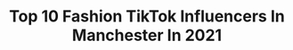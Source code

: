 ---
title: Top 10 Fashion TikTok Influencers In Manchester In 2021
description: >-
  Find top fashion TikTok influencers in Manchester in 2021. Most popular hashtags: #fyp #foryou #fashion #manchester.
platform: TikTok
hits: 19
text_top: Analyze the top-rated TikTok profiles on inBeat.
text_bottom: Our database has 19 TikTok influencers like this in Manchester, United Kingdom for you to work with.
profiles:
  - username: "shaandar786"
    fullname: >-
      shaandar Jewellers 
    bio: >-
      shaandar Jewellers 341 cheetham hill road Manchester m80sf
    location: "United Kingdom"
    followers: 136400
    engagement: 352
    commentsToLikes: 0.004644
    id: cka0nx2p714w40i78w3b4kq0q
    verified: false
    hashtags: "#pakistaniclothing, #jewellery, #jeweller, #scrapgoldbuyer"
  - username: "mollhunterxoxo"
    fullname: >-
      Molly Hunter 
    bio: >-
      𝑀𝑜𝓁𝓁𝓎 / 21 ⇾ Model / Influencer ⇾ Beauty Queen 👑 OF link in insta bio 🤫
    location: "United Kingdom"
    followers: 17800
    engagement: 407
    commentsToLikes: 0.042814
    id: ckbf62by7vf650j23ir724j7g
    verified: false
    hashtags: "#linkinmybio, #trend, #fyp, #boohoo"
  - username: "josefmichael_"
    fullname: >-
      Joe Hall
    bio: >-
      Manchester lad
    location: "United Kingdom"
    followers: 33700
    engagement: 1022
    commentsToLikes: 0.016494
    id: ckblp4okagurq0j23srynax9j
    verified: false
    hashtags: "#fyp, #outfitinspiration, #autumnfashion, #tiktokfashion"
  - username: "georgiablacklidge"
    fullname: >-
      geee 🦋🤍
    bio: >-
      22 🦋 IG: georgia.blacklidge just don’t take me too seriously
    location: "United Kingdom"
    followers: 5207
    engagement: 601
    commentsToLikes: 0.023401
    id: ckbb79tgdx9um0j23jajpi3p8
    verified: false
    hashtags: "#fyp, #xyzbca, #foryou, #transformation"
  - username: "groovycatgarms"
    fullname: >-
      Groovy Cat Garms
    bio: >-
      Groovy Garms for Groovy Cats 🤩 📍Manchester Depop @gr00vy_cat
    location: "United Kingdom"
    followers: 5077
    engagement: 1337
    commentsToLikes: 0.043146
    id: ckd18y4pqqi890j23sug0oppn
    verified: false
    hashtags: "#groovy, #screenprinting, #halloween, #clothingbrand"
  - username: "helenadarcykanee"
    fullname: >-
      helenadarcykane ! 🦄🍓
    bio: >-
      🌈✨ 💌 🧚🏼‍♀️🦋i sing im bi <3 insta: helenadarcykane nineteen 💘 manchester
    location: "United Kingdom"
    followers: 6043
    engagement: 1086
    commentsToLikes: 0.043727
    id: ckav0dwub622c0j23dzfb4q09
    verified: false
    hashtags: "#uk, #halloween, #devil, #ariana"
  - username: "mktheplug_"
    fullname: >-
      Mktheplug
    bio: >-
      🇵🇰 | Manchester | 18 Black lives matter EVERYDAY
    location: "United Kingdom"
    followers: 7129
    engagement: 1760
    commentsToLikes: 0.046722
    id: cka64zjvnav9w0i78q5clvmsg
    verified: false
    hashtags: "#hijabi, #xyzbca, #fyp, #viral"
  - username: "faithinfashion"
    fullname: >-
      Faith woodhall
    bio: >-
      FASHION INSPO Shein 15% code: FAITHINW15 All socials linked below⬇️⬇️
    location: "United Kingdom"
    followers: 24100
    engagement: 510
    commentsToLikes: 0.017206
    id: ckamlx0fwy1mq0i78kci93exz
    verified: false
    hashtags: "#autumnfashion, #foryou, #mystyle, #boohoobabes"
  - username: "imangadzhi"
    fullname: >-
      Iman Gadzhi
    bio: >-
      Founder - GrowYourAgency.com 🐳 On A Mission To Reform The Education System 📚
    location: "United Kingdom"
    followers: 22900
    engagement: 882
    commentsToLikes: 0.121620
    id: ckb9a10f1unud0j238mela4g7
    verified: true
    hashtags: "#entrepreneur, #business, #fashion, #mensfashion"
  - username: "jasminwhelan_"
    fullname: >-
      jasminwhelan
    bio: >-
      @jasminwhelan 21buttons.com/jasminwhelan/
    location: "United Kingdom"
    followers: 6362
    engagement: 1049
    commentsToLikes: 0.029034
    id: ckav1f8dm7fx20j23zsmrbqyl
    verified: false
    hashtags: "#clothes, #houseoftiktok, #haul, #zara"
---